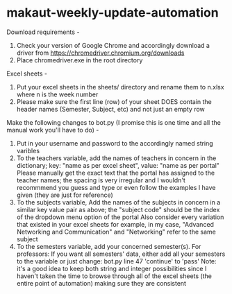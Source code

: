 # makaut-weekly-update-automation

Download requirements -

1. Check your version of Google Chrome and accordingly download a driver from https://chromedriver.chromium.org/downloads
2. Place chromedriver.exe in the root directory


Excel sheets -

1. Put your excel sheets in the sheets/ directory and rename them to n.xlsx where n is the week number
2. Please make sure the first line (row) of your sheet DOES contain the header names (Semester, Subject, etc) and not just an empty row


Make the following changes to bot.py (I promise this is one time and all the manual work you'll have to do) -

1. Put in your username and password to the accordingly named string varibles
2. To the teachers variable, add the names of teachers in concern in the dictionary; key: "name as per excel sheet", value: "name as per portal"
Please manually get the exact text that the portal has assigned to the teacher names; the spacing is very irregular and I wouldn't recommmend you guess and type or even follow the examples I have given (they are just for reference)
3. To the subjects variable, Add the names of the subjects in concern in a similar key value pair as above; the "subject code" should be the index of the dropdown menu option of the portal
Also consider every variation that existed in your excel sheets for example, in my case, "Advanced Networking and Communication" and "Networking" refer to the same subject
4. To the semesters variable, add your concerned semester(s).
For professors: If you want all semesters' data, either add all your semesters to the variable or just change: bot.py line 47 'continue' to 'pass'
Note: it's a good idea to keep both string and integer possibilities since I haven't taken the time to browse through all of the excel sheets (the entire point of automation) making sure they are consistent